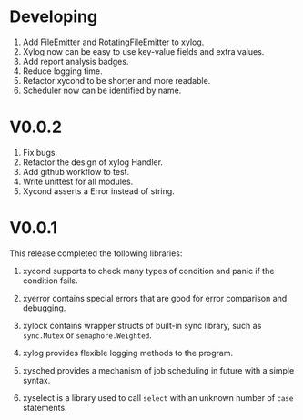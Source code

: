 # Developing

1.  Add FileEmitter and RotatingFileEmitter to xylog.
2.  Xylog now can be easy to use key-value fields and extra values.
3.  Add report analysis badges.
4.  Reduce logging time.
5.  Refactor xycond to be shorter and more readable.
6.  Scheduler now can be identified by name.

# V0.0.2

1.  Fix bugs.
2.  Refactor the design of xylog Handler.
3.  Add github workflow to test.
4.  Write unittest for all modules.
5.  Xycond asserts a Error instead of string.

# V0.0.1

This release completed the following libraries:

1.  xycond supports to check many types of condition and panic if the condition
    fails.

2.  xyerror contains special errors that are good for error comparison and
    debugging.

3.  xylock contains wrapper structs of built-in sync library, such as
    `sync.Mutex` or `semaphore.Weighted`.

4.  xylog provides flexible logging methods to the program.

5.  xysched provides a mechanism of job scheduling in future with a simple
    syntax.

6.  xyselect is a library used to call `select` with an unknown number of `case`
    statements.
